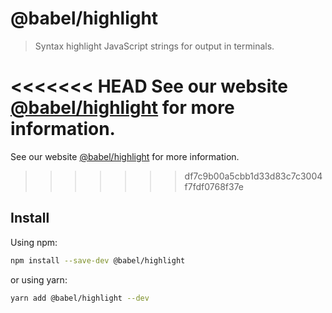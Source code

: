 # @babel/highlight

> Syntax highlight JavaScript strings for output in terminals.

<<<<<<< HEAD
See our website [@babel/highlight](https://babeljs.io/docs/babel-highlight) for more information.
=======
See our website [@babel/highlight](https://babeljs.io/docs/en/babel-highlight) for more information.
>>>>>>> df7c9b00a5cbb1d33d83c7c3004f7fdf0768f37e

## Install

Using npm:

```sh
npm install --save-dev @babel/highlight
```

or using yarn:

```sh
yarn add @babel/highlight --dev
```
